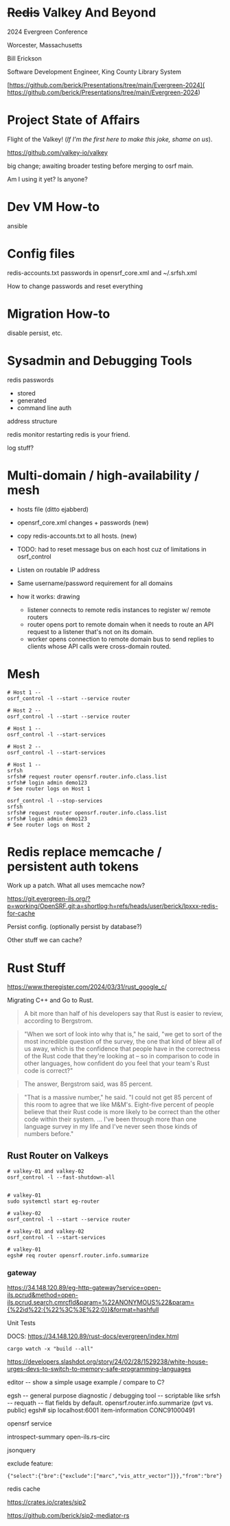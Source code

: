 # ~~Redis~~ Valkey And Beyond

2024 Evergreen Conference

Worcester, Massachusetts

Bill Erickson

Software Development Engineer, King County Library System

[https://github.com/berick/Presentations/tree/main/Evergreen-2024](
    https://github.com/berick/Presentations/tree/main/Evergreen-2024)

# Project State of Affairs

Flight of the Valkey!  (*If I'm the first here to make this joke, shame on us*).

https://github.com/valkey-io/valkey


big change; awaiting broader testing before merging to osrf main.

Am I using it yet?  Is anyone?

# Dev VM How-to

ansible

# Config files

redis-accounts.txt
passwords in opensrf_core.xml and ~/.srfsh.xml

How to change passwords and reset everything

# Migration How-to

disable persist, etc.

# Sysadmin and Debugging Tools

redis passwords
- stored
- generated
- command line auth

address structure

redis monitor
restarting redis is your friend.

log stuff?

# Multi-domain / high-availability / mesh

* hosts file (ditto ejabberd)
* opensrf_core.xml changes + passwords (new)
* copy redis-accounts.txt to all hosts. (new)
* TODO: had to reset message bus on each host cuz of limitations in osrf_control

* Listen on routable IP address
* Same username/password requirement for all domains
* how it works: drawing
    * listener connects to remote redis instances to register w/ remote routers
    * router opens port to remote domain when it needs to route an API request
      to a listener that's not on its domain.
    * worker opens connection to remote domain bus to send replies
      to clients whose API calls were cross-domain routed.

# Mesh

```
# Host 1 --
osrf_control -l --start --service router

# Host 2 --
osrf_control -l --start --service router

# Host 1 --
osrf_control -l --start-services

# Host 2 --
osrf_control -l --start-services

# Host 1 --
srfsh
srfsh# request router opensrf.router.info.class.list
srfsh# login admin demo123
# See router logs on Host 1

osrf_control -l --stop-services
srfsh
srfsh# request router opensrf.router.info.class.list
srfsh# login admin demo123
# See router logs on Host 2
```

# Redis replace memcache / persistent auth tokens

Work up a patch. What all uses memcache now?

https://git.evergreen-ils.org/?p=working/OpenSRF.git;a=shortlog;h=refs/heads/user/berick/lpxxx-redis-for-cache

Persist config. (optionally persist by database?)

Other stuff we can cache?

# Rust Stuff

https://www.theregister.com/2024/03/31/rust_google_c/

Migrating C++ and Go to Rust.

> A bit more than half of his developers say that Rust is easier to 
> review, according to Bergstrom.

> "When we sort of look into why that is," he said, "we get to sort of the
> most incredible question of the survey, the one that kind of blew all of
> us away, which is the confidence that people have in the correctness of
> the Rust code that they're looking at – so in comparison to code in
> other languages, how confident do you feel that your team's Rust code is
> correct?"

> The answer, Bergstrom said, was 85 percent.

> "That is a massive number," he said. "I could not get 85 percent of this
> room to agree that we like M&M's. Eight-five percent of people believe
> that their Rust code is more likely to be correct than the other code
> within their system. … I've been through more than one language survey
> in my life and I've never seen those kinds of numbers before."


## Rust Router on Valkeys

```
# valkey-01 and valkey-02
osrf_control -l --fast-shutdown-all


# valkey-01
sudo systemctl start eg-router

# valkey-02
osrf_control -l --start --service router

# valkey-01 and valkey-02
osrf_control -l --start-services

# valkey-01
egsh# req router opensrf.router.info.summarize
```

### gateway

https://34.148.120.89/eg-http-gateway?service=open-ils.pcrud&method=open-ils.pcrud.search.cmrcfld&param=%22ANONYMOUS%22&param={%22id%22:{%22%3C%3E%22:0}}&format=hashfull

Unit Tests

DOCS: https://34.148.120.89/rust-docs/evergreen/index.html

```
cargo watch -x "build --all"
```

https://developers.slashdot.org/story/24/02/28/1529238/white-house-urges-devs-to-switch-to-memory-safe-programming-languages

editor
-- show a simple usage example / compare to C?

egsh
-- general purpose diagnostic / debugging tool
-- scriptable like srfsh
-- requath
-- flat fields by default.
opensrf.router.info.summarize (pvt vs. public)
egsh# sip localhost:6001 item-information CONC91000491

opensrf service 

introspect-summary open-ils.rs-circ

jsonquery

exclude feature:

```
{"select":{"bre":{"exclude":["marc","vis_attr_vector"]}},"from":"bre"}
```

redis cache

https://crates.io/crates/sip2

https://github.com/berick/sip2-mediator-rs

